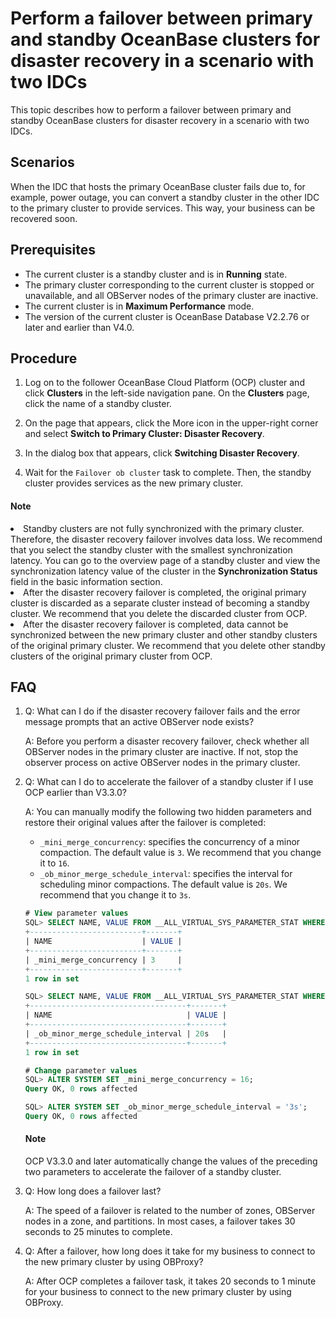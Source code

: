# Perform a failover between primary and standby OceanBase clusters for disaster recovery in a scenario with two IDCs

This topic describes how to perform a failover between primary and standby OceanBase clusters for disaster recovery in a scenario with two IDCs.

## Scenarios

When the IDC that hosts the primary OceanBase cluster fails due to, for example, power outage, you can convert a standby cluster in the other IDC to the primary cluster to provide services. This way, your business can be recovered soon.

## Prerequisites

* The current cluster is a standby cluster and is in **Running** state.
* The primary cluster corresponding to the current cluster is stopped or unavailable, and all OBServer nodes of the primary cluster are inactive.
* The current cluster is in **Maximum Performance** mode.
* The version of the current cluster is OceanBase Database V2.2.76 or later and earlier than V4.0.

## Procedure

1. Log on to the follower OceanBase Cloud Platform (OCP) cluster and click **Clusters** in the left-side navigation pane. On the **Clusters** page, click the name of a standby cluster.
2. On the page that appears, click the More icon in the upper-right corner and select **Switch to Primary Cluster: Disaster Recovery**.

3. In the dialog box that appears, click **Switching Disaster Recovery**.

4. Wait for the `Failover ob cluster` task to complete. Then, the standby cluster provides services as the new primary cluster.

<main id="notice" type='explain'>
<h4>Note</h4>
<p><li>Standby clusters are not fully synchronized with the primary cluster. Therefore, the disaster recovery failover involves data loss. We recommend that you select the standby cluster with the smallest synchronization latency. You can go to the overview page of a standby cluster and view the synchronization latency value of the cluster in the <b>Synchronization Status</b> field in the basic information section.<b></b><b></b><b></b> </li><li>After the disaster recovery failover is completed, the original primary cluster is discarded as a separate cluster instead of becoming a standby cluster. We recommend that you delete the discarded cluster from OCP. </li><li>After the disaster recovery failover is completed, data cannot be synchronized between the new primary cluster and other standby clusters of the original primary cluster. We recommend that you delete other standby clusters of the original primary cluster from OCP. </li></p>
</main>

## FAQ

1. Q: What can I do if the disaster recovery failover fails and the error message prompts that an active OBServer node exists?

   A: Before you perform a disaster recovery failover, check whether all OBServer nodes in the primary cluster are inactive. If not, stop the observer process on active OBServer nodes in the primary cluster.

2. Q: What can I do to accelerate the failover of a standby cluster if I use OCP earlier than V3.3.0?

   A: You can manually modify the following two hidden parameters and restore their original values after the failover is completed:

   * `_mini_merge_concurrency`: specifies the concurrency of a minor compaction. The default value is `3`. We recommend that you change it to `16`.
   * `_ob_minor_merge_schedule_interval`: specifies the interval for scheduling minor compactions. The default value is `20s`. We recommend that you change it to `3s`.

   ```sql
   # View parameter values
   SQL> SELECT NAME, VALUE FROM __ALL_VIRTUAL_SYS_PARAMETER_STAT WHERE NAME = '_mini_merge_concurrency';
   +-------------------------+-------+
   | NAME                    | VALUE |
   +-------------------------+-------+
   | _mini_merge_concurrency | 3     |
   +-------------------------+-------+
   1 row in set
   
   SQL> SELECT NAME, VALUE FROM __ALL_VIRTUAL_SYS_PARAMETER_STAT WHERE NAME = '_ob_minor_merge_schedule_interval';
   +-----------------------------------+-------+
   | NAME                              | VALUE |
   +-----------------------------------+-------+
   | _ob_minor_merge_schedule_interval | 20s   |
   +-----------------------------------+-------+
   1 row in set                                                                   
   ```

   ```sql
   # Change parameter values
   SQL> ALTER SYSTEM SET _mini_merge_concurrency = 16;
   Query OK, 0 rows affected
   
   SQL> ALTER SYSTEM SET _ob_minor_merge_schedule_interval = '3s';
   Query OK, 0 rows affected
   ```

    <main id="notice" type='explain'>
    <h4>Note</h4>
    <p>OCP V3.3.0 and later automatically change the values of the preceding two parameters to accelerate the failover of a standby cluster. </p>
    </main>

3. Q: How long does a failover last?

   A: The speed of a failover is related to the number of zones, OBServer nodes in a zone, and partitions. In most cases, a failover takes 30 seconds to 25 minutes to complete.

4. Q: After a failover, how long does it take for my business to connect to the new primary cluster by using OBProxy?

   A: After OCP completes a failover task, it takes 20 seconds to 1 minute for your business to connect to the new primary cluster by using OBProxy.
